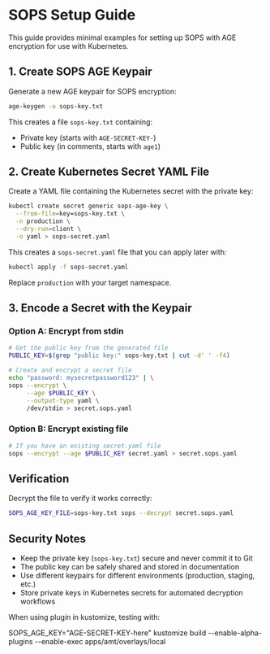 # SOPS Setup Guide

This guide provides minimal examples for setting up SOPS with AGE encryption for use with Kubernetes.

## 1. Create SOPS AGE Keypair

Generate a new AGE keypair for SOPS encryption:

```bash
age-keygen -o sops-key.txt
```

This creates a file `sops-key.txt` containing:
- Private key (starts with `AGE-SECRET-KEY-`)
- Public key (in comments, starts with `age1`)

## 2. Create Kubernetes Secret YAML File

Create a YAML file containing the Kubernetes secret with the private key:

```bash
kubectl create secret generic sops-age-key \
  --from-file=key=sops-key.txt \
  -n production \
  --dry-run=client \
  -o yaml > sops-secret.yaml
```

This creates a `sops-secret.yaml` file that you can apply later with:

```bash
kubectl apply -f sops-secret.yaml
```

Replace `production` with your target namespace.

## 3. Encode a Secret with the Keypair

### Option A: Encrypt from stdin

```bash
# Get the public key from the generated file
PUBLIC_KEY=$(grep "public key:" sops-key.txt | cut -d' ' -f4)

# Create and encrypt a secret file
echo "password: mysecretpassword123" | \
sops --encrypt \
     --age $PUBLIC_KEY \
     --output-type yaml \
     /dev/stdin > secret.sops.yaml
```

### Option B: Encrypt existing file

```bash
# If you have an existing secret.yaml file
sops --encrypt --age $PUBLIC_KEY secret.yaml > secret.sops.yaml
```

## Verification

Decrypt the file to verify it works correctly:

```bash
SOPS_AGE_KEY_FILE=sops-key.txt sops --decrypt secret.sops.yaml
```

## Security Notes

- Keep the private key (`sops-key.txt`) secure and never commit it to Git
- The public key can be safely shared and stored in documentation
- Use different keypairs for different environments (production, staging, etc.)
- Store private keys in Kubernetes secrets for automated decryption workflows

When using plugin in kustomize, testing with:

SOPS_AGE_KEY="AGE-SECRET-KEY-here" kustomize build --enable-alpha-plugins --enable-exec apps/amt/overlays/local

